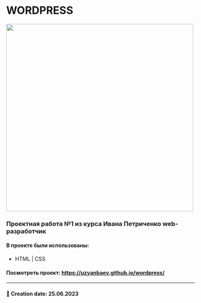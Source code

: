 # WORDPRESS

<img src="https://github.com/t1lent/wordpress/blob/main/img/wordpress.jpg?raw=true" width="500">


### Проектная работа №1 из курса Ивана Петриченко web-разработчик
#### В проекте были использованы:
* HTML | CSS
#### Посмотреть проект: https://uzyanbaev.github.io/wordpress/

<hr>

#### 📅 Creation date: 25.06.2023
